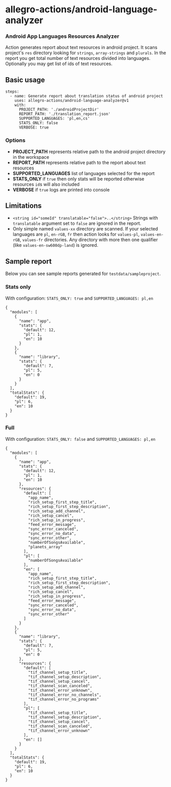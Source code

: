 # allegro-actions/android-language-analyzer

### Android App Languages Resources Analyzer

Action generates report about text resources in android project. It scans project's `res` directory looking for `strings`, `array-strings` and `plurals`. In the report you get total number of text resources divided into languages. Optionally you may get list of ids of text resources.

## Basic usage

```
steps:
  - name: Generate report about translation status of android project
    uses: allegro-actions/android-language-analyzer@v1
    with:
      PROJECT_PATH: './androidProjectDir'
      REPORT_PATH: './translation_report.json'
      SUPPORTED_LANGUAGES: 'pl,en,cs'
      STATS_ONLY: false
      VERBOSE: true
```

### Options

- **PROJECT_PATH** represents relative path to the android project directory in the workspace
- **REPORT_PATH** represents relative path to the report about text resources
- **SUPPORTED_LANGUAGES** list of languages selected for the report
- **STATS_ONLY** if `true` then only stats will be reported otherwise resources `id`s will also included
- **VERBOSE** if `true` logs are printed into console

## Limitations

- `<string id="someId" translatable="false">..</string>` Strings with `translatable` argument set to `false` are ignored in the report.
- Only simple named `values-xx` directory are scanned. If your selected languages are `pl`, `en-rGB`, `fr` then action looks for `values-pl`, `values-en-rGB`, `values-fr` directories. Any directory with more then one qualifier (like `values-en-sw600dp-land`) is ignored.

## Sample report

Below you can see sample reports generated for `testdata/sampleproject`.

### Stats only

With configuration: `STATS_ONLY: true` and `SUPPORTED_LANGUAGES: pl,en`

```
{
  "modules": [
    {
      "name": "app",
      "stats": {
        "default": 12,
        "pl": 1,
        "en": 10
      }
    },
    {
      "name": "library",
      "stats": {
        "default": 7,
        "pl": 5,
        "en": 0
      }
    }
  ],
  "totalStats": {
    "default": 19,
    "pl": 6,
    "en": 10
  }
}
```

### Full

With configuration: `STATS_ONLY: false` and `SUPPORTED_LANGUAGES: pl,en`

```
{
  "modules": [
    {
      "name": "app",
      "stats": {
        "default": 12,
        "pl": 1,
        "en": 10
      },
      "resources": {
        "default": [
          "app_name",
          "rich_setup_first_step_title",
          "rich_setup_first_step_description",
          "rich_setup_add_channel",
          "rich_setup_cancel",
          "rich_setup_in_progress",
          "feed_error_message",
          "sync_error_canceled",
          "sync_error_no_data",
          "sync_error_other",
          "numberOfSongsAvailable",
          "planets_array"
        ],
        "pl": [
          "numberOfSongsAvailable"
        ],
        "en": [
          "app_name",
          "rich_setup_first_step_title",
          "rich_setup_first_step_description",
          "rich_setup_add_channel",
          "rich_setup_cancel",
          "rich_setup_in_progress",
          "feed_error_message",
          "sync_error_canceled",
          "sync_error_no_data",
          "sync_error_other"
        ]
      }
    },
    {
      "name": "library",
      "stats": {
        "default": 7,
        "pl": 5,
        "en": 0
      },
      "resources": {
        "default": [
          "tif_channel_setup_title",
          "tif_channel_setup_description",
          "tif_channel_setup_cancel",
          "tif_channel_scan_canceled",
          "tif_channel_error_unknown",
          "tif_channel_error_no_channels",
          "tif_channel_error_no_programs"
        ],
        "pl": [
          "tif_channel_setup_title",
          "tif_channel_setup_description",
          "tif_channel_setup_cancel",
          "tif_channel_scan_canceled",
          "tif_channel_error_unknown"
        ],
        "en": []
      }
    }
  ],
  "totalStats": {
    "default": 19,
    "pl": 6,
    "en": 10
  }
}
```
